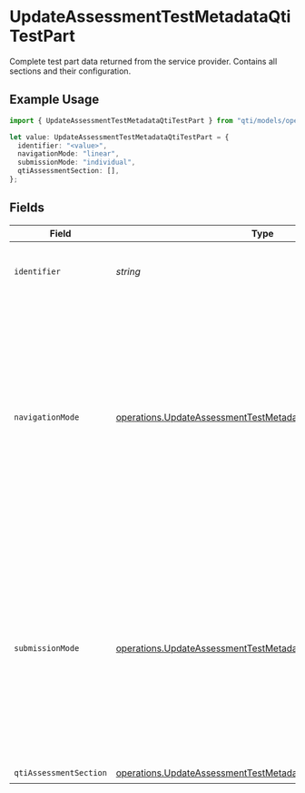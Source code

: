 # UpdateAssessmentTestMetadataQtiTestPart

Complete test part data returned from the service provider. Contains all sections and their configuration.

## Example Usage

```typescript
import { UpdateAssessmentTestMetadataQtiTestPart } from "qti/models/operations";

let value: UpdateAssessmentTestMetadataQtiTestPart = {
  identifier: "<value>",
  navigationMode: "linear",
  submissionMode: "individual",
  qtiAssessmentSection: [],
};
```

## Fields

| Field                                                                                                                                                                                                                                          | Type                                                                                                                                                                                                                                           | Required                                                                                                                                                                                                                                       | Description                                                                                                                                                                                                                                    |
| ---------------------------------------------------------------------------------------------------------------------------------------------------------------------------------------------------------------------------------------------- | ---------------------------------------------------------------------------------------------------------------------------------------------------------------------------------------------------------------------------------------------- | ---------------------------------------------------------------------------------------------------------------------------------------------------------------------------------------------------------------------------------------------- | ---------------------------------------------------------------------------------------------------------------------------------------------------------------------------------------------------------------------------------------------- |
| `identifier`                                                                                                                                                                                                                                   | *string*                                                                                                                                                                                                                                       | :heavy_check_mark:                                                                                                                                                                                                                             | Unique identifier for the entity on the service provider.                                                                                                                                                                                      |
| `navigationMode`                                                                                                                                                                                                                               | [operations.UpdateAssessmentTestMetadataNavigationMode](../../models/operations/updateassessmenttestmetadatanavigationmode.md)                                                                                                                 | :heavy_check_mark:                                                                                                                                                                                                                             | Controls how learners navigate through the test part. 'linear' requires items to be responded to in sequence without jumping around, while 'nonlinear' allows candidates to respond to items in any order they choose.                         |
| `submissionMode`                                                                                                                                                                                                                               | [operations.UpdateAssessmentTestMetadataSubmissionMode](../../models/operations/updateassessmenttestmetadatasubmissionmode.md)                                                                                                                 | :heavy_check_mark:                                                                                                                                                                                                                             | Determines how learner responses are submitted for response processing. 'individual' allows responses to be submitted as each item is completed, while 'simultaneous' means responses for all items are sent when the whole part is completed. |
| `qtiAssessmentSection`                                                                                                                                                                                                                         | [operations.UpdateAssessmentTestMetadataQtiAssessmentSection](../../models/operations/updateassessmenttestmetadataqtiassessmentsection.md)[]                                                                                                   | :heavy_check_mark:                                                                                                                                                                                                                             | N/A                                                                                                                                                                                                                                            |